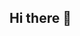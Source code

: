 ## Hi there 👋

<!--
**CesarVargasDev/CesarVargasDev** is a ✨ _special_ ✨ repository because its `README.md` (this file) appears on your GitHub profile.
<a href="https://u8views.com/github/CesarVargasDev"><img src="https://u8views.com/api/v1/github/profiles/26362312/views/day-week-month-total-count.svg"></a>
[![Cesar Vargas profile views](https://u8views.com/api/v1/github/profiles/26362312/views/day-week-month-total-count.svg)](https://u8views.com/github/CesarVargasDev)
Here are some ideas to get you started:

- 🔭 I’m currently working on ...
- 🌱 I’m currently learning ...
- 👯 I’m looking to collaborate on ...
- 🤔 I’m looking for help with ...
- 💬 Ask me about ...
- 📫 How to reach me: ...
- 😄 Pronouns: ...
- ⚡ Fun fact: ...
-->
